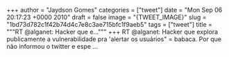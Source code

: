 
+++
author = "Jaydson Gomes"
categories = ["tweet"]
date = "Mon Sep 06 20:17:23 +0000 2010"
draft = false
image = "{TWEET_IMAGE}"
slug = "1bd73d782c1f42b74d4c7e8c3ae715bfc1f9aeb5"
tags = ["tweet"]
title = """RT @alganet: Hacker que e..."""
+++
RT @alganet: Hacker que explora publicamente a vulnerabilidade pra 'alertar os usuários" = babaca. Por que não informou o twitter e espe ...

